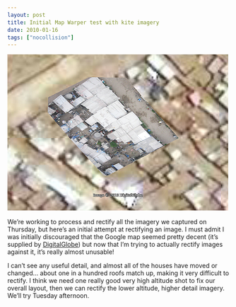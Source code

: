 ```yaml
---
layout: post
title: Initial Map Warper test with kite imagery
date: 2010-01-16
tags: ["nocollision"]
---
```


[![](4279311782_7d0475c4da.jpg)](http://www.flickr.com/photos/jeffreywarren/4279311782/)

We&#8217;re working to process and rectify all the imagery we captured on Thursday, but here&#8217;s an initial attempt at rectifying an image. I must admit I was initially discouraged that the Google map seemed pretty decent (it&#8217;s supplied by [DigitalGlobe](http://www.digitalglobe.com/)) but now that I&#8217;m trying to actually rectify images against it, it&#8217;s really almost unusable! 

I can&#8217;t see any useful detail, and almost all of the houses have moved or changed&#8230; about one in a hundred roofs match up, making it very difficult to rectify. I think we need one really good very high altitude shot to fix our overall layout, then we can rectify the lower altitude, higher detail imagery. We&#8217;ll try Tuesday afternoon.